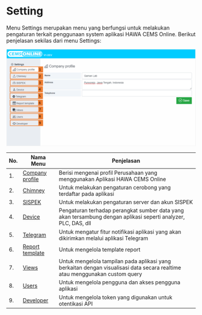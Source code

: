 # Setting

Menu Settings merupakan menu yang berfungsi untuk melakukan pengaturan terkait penggunaan system aplikasi HAWA CEMS Online. Berikut penjelasan sekilas dari menu Settings:

![Menu Settings](./menu-settings.png)

|No.|Nama Menu|Penjelasan|
|---|---|---|
|1.|[Company profile](./company-profile/readme.md)  |Berisi mengenai profil Perusahaan yang menggunakan Aplikasi HAWA CEMS Online|
|2.|[Chimney](./chimney/readme.md)|Untuk melakukan pengaturan cerobong yang terdaftar pada aplikasi|
|3.|[SISPEK](./sispek/readme.md)|Untuk melakukan pengaturan server dan akun SISPEK|
|4.|[Device](./device/readme.md)|Pengaturan terhadap perangkat sumber data yang akan tersambung dengan aplikasi seperti analyzer, PLC, DAS, dll|
|5.|[Telegram](./telegram/readme.md)|Untuk mengatur fitur notifikasi aplikasi yang akan dikirimkan melalui aplikasi Telegram|
|6.|[Report template](./report-template/readme.md)|Untuk mengelola template report|
|7.| [Views](./views/readme.md)  |Untuk mengelola tampilan pada aplikasi yang berkaitan dengan visualisasi data secara realtime atau menggunakan custom query|
|8.|[Users](./users/readme.md)  |Untuk mengelola pengguna dan akses pengguna aplikasi|
|9.|[Developer](./developer/readme.md)|Untuk mengelola token yang digunakan untuk otentikasi API|

